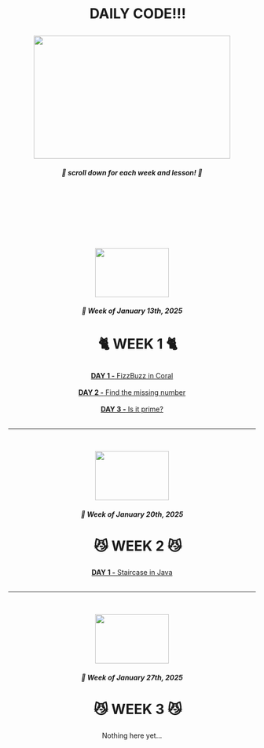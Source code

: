 [COMMENT]: # (MAIN TITLE)
<div id="user-content-toc" align="center">
  <ul>
  <summary><h1> <p> DAILY CODE!!! </p> </h1></summary>
  </ul>
</div>

[COMMENT]: # (MAIN IMAGE)
<p align="center">
  <img width="400" height="250" src="https://github.com/user-attachments/assets/197ebcde-a6d3-4aa7-87eb-4d1d23e5b2bd">
</p>

<h5 align="center"> <p> 🚨 scroll down for each week and lesson! 🚨 </p> </h5>

<br><br>
---
<br><br>

[COMMENT]: # (WEEK 1 HEADER)

<p align="center">
  <img width="150" height="100" src="https://encrypted-tbn0.gstatic.com/images?q=tbn:ANd9GcQaiUx1cW-qDGop7QltS8z7wm_6GG7nIM6Kjg&s">
</p>
<h5 align="center">📆 Week of January 13th, 2025</h5>

<div id="user-content-toc" align="center">
  <ul>
  <summary><h1> <p> 🐈 WEEK 1 🐈 </p> </h1></summary>
  </ul>
</div>

[COMMENT]: # (WEEK 1 HEADER)



[COMMENT]: # (DAYS WITH LINKS AND DESCRIPTION)

<div align="center">
<a href="https://github.com/lgift/daily-code/blob/main/week 1/fizzbuzz.txt">
<b>DAY 1 -</b> FizzBuzz in Coral
</a>
<br><br>

<a href="https://github.com/lgift/daily-code/blob/main/week 1/balls.py">
<b>DAY 2 -</b> Find the missing number
</a>
<br><br>

<a href="https://github.com/lgift/daily-code/tree/main/week 1/prime">
<b>DAY 3 -</b> Is it prime?
</a>
<br><br>
</div>

[COMMENT]: # (DAYS WITH LINKS AND DESCRIPTION)


---
<br>

[COMMENT]: # (WEEK 2 HEADER)

<p align="center">
  <img width="150" height="100" src="https://media.tenor.com/egehZ2LkByAAAAAM/cat-thine-ears.gif">
</p>
<h5 align="center">📆 Week of January 20th, 2025</h5>

<div id="user-content-toc" align="center">
  <ul>
  <summary><h1> <p> 😼 WEEK 2 😼 </p> </h1></summary>
  </ul>
</div>

[COMMENT]: # (WEEK 2 HEADER)

[COMMENT]: # (DAYS WITH LINKS AND DESCRIPTION)

<div align="center">
<a href="https://github.com/lgift/daily-code/blob/main/week 1/fizzbuzz.txt">
<b>DAY 1 -</b> Staircase in Java
</a>
<br><br>
</div>

[COMMENT]: # (DAYS WITH LINKS AND DESCRIPTION)

---
<br>

[COMMENT]: # (WEEK 3 HEADER)

<p align="center">
  <img width="150" height="100" src="https://preview.redd.it/silly-kitty-3-v0-4grm3kfbym1c1.jpg?width=1080&crop=smart&auto=webp&s=55cacdcde569dbf894bce63ef49560010acb3a7e">
</p>

<h5 align="center">📆 Week of January 27th, 2025</h5>

<div id="user-content-toc" align="center">
  <ul>
  <summary><h1> <p> 😼 WEEK 3 😼 </p> </h1></summary>
  </ul>
</div>

[COMMENT]: # (WEEK 3 HEADER)

[COMMENT]: # (DAYS WITH LINKS AND DESCRIPTION)

<p align="center">Nothing here yet...</p>

[COMMENT]: # (DAYS WITH LINKS AND DESCRIPTION)



